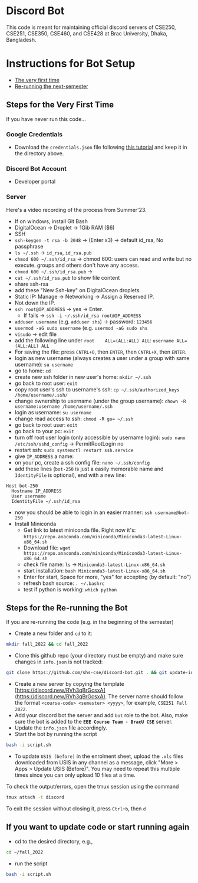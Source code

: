 # Discord Bot

This code is meant for maintaining official discord servers of CSE250, CSE251, CSE350, CSE460, and CSE428 at Brac University, Dhaka, Bangladesh.

# Instructions for Bot Setup
- [The very first time](#steps-for-the-very-first-time)
- [Re-running the next-semester](#steps-for-the-re-running-the-bot)

## Steps for the Very First Time
If you have never run this code...
### Google Credentials
- Download the `credentials.json` file following [this tutorial](https://pygsheets.readthedocs.io/en/stable/authorization.html) and keep it in the directory above.
### Discord Bot Account
- Developer portal
### Server
Here's a video recording of the process from Summer'23.
- If on windows, install Git Bash
- DigitalOcean -> Droplet -> 1Gib RAM ($6)
- SSH
- `ssh-keygen -t rsa -b 2048` -> (Enter x3) -> default id_rsa, No passphrase
- `ls ~/.ssh` -> `id_rsa`, `id_rsa.pub`
- `chmod 600 ~/.ssh/id_rsa` -> chmod 600: users can read and write but no execute. groups and others don't have any access.
- `chmod 600 ~/.ssh/id_rsa.pub` -> 
- `cat ~/.ssh/id_rsa.pub` to show file content
- share ssh-rsa
- add these "New Ssh-key" on DigitalOcean droplets.
- Static IP: Manage -> Networking -> Assign a Reserved IP.
- Not down the IP.
- `ssh root@IP_ADDRESS` -> yes ->  Enter.
  - If fails -> `ssh -i ~/.ssh/id_rsa root@IP_ADDRESS`
- `adduser username` (e.g. `adduser shs`) -> password: `123456`
- `usermod -aG sudo username` (e.g. `usermod -aG sudo shs`
- `visudo` -> edit file
- add the following line under `root    ALL=(ALL:ALL) ALL`: `username ALL=(ALL:ALL) ALL`
- For saving the file: press `CNTRL+O`, then `ENTER`, then `CNTRL+X`, then `ENTER`.
- login as new username (always creates a user under a group with same username): `su username`
- go to home: `cd`
- create new ssh folder in new user's home: `mkdir ~/.ssh`
- go back to root user: `exit`
- copy root user's ssh to username's ssh: `cp ~/.ssh/authorized_keys /home/username/.ssh/`
- change ownership to username (under the group username): `chown -R username:username /home/username/.ssh`
- login as username: `su username`
- change read access to ssh: `chmod -R go= ~/.ssh`
- go back to root user: `exit`
- go back to your pc: `exit`
- turn off root user login (only accessible by username login): `sudo nano /etc/ssh/sshd_config` -> PermitRootLogin no
- restart ssh: `sudo systemctl restart ssh.service`
- give `IP_ADDRESS` a name:
- on your pc, create a ssh config file: `nano ~/.ssh/config` 
- add these lines (`bot-250` is just a easily memorable name and `IdentityFile` is optional), end with a new line:
```
Host bot-250
  Hostname IP_ADDRESS
  User username
  IdentityFile ~/.ssh/id_rsa

```
- now you should be able to login in an easier manner: `ssh username@bot-250`
- Install Miniconda
  - Get link to latest miniconda file. Right now it's: `https://repo.anaconda.com/miniconda/Miniconda3-latest-Linux-x86_64.sh`
  - Download file: `wget https://repo.anaconda.com/miniconda/Miniconda3-latest-Linux-x86_64.sh`
  - check file name: `ls` -> `Miniconda3-latest-Linux-x86_64.sh`
  - start installation: `bash Miniconda3-latest-Linux-x86_64.sh`
  - Enter for start, Space for more, "yes" for accepting (by default: "no") 
  - refresh bash source: `. ~/.bashrc`
  - test if python is working: `which python`
## Steps for the Re-running the Bot
If you are re-running the code (e.g. in the beginning of the semester)
- Create a new folder and `cd` to it: 
```bash
mkdir fall_2022 && cd fall_2022
```
- Clone this github repo (your directory must be empty) and make sure changes in `info.json` is not tracked: 
```bash
git clone https://github.com/shs-cse/discord-bot.git . && git update-index --skip-worktree info.json
```
- Create a new server by copying the template [https://discord.new/RVh3qBrGcsxA](https://discord.new/RVh3qBrGcsxA). The server name should follow the format `<course-code> <semester> <yyyy>`, for example, `CSE251 Fall 2022`.
- Add your discord bot the server and add `bot` role to the bot. Also, make sure the bot is added to the **`EEE Course Team - BracU CSE`** server.
- Update the `info.json` file accordingly.
- Start the bot by running the script
```bash
bash -i script.sh
```
- To update `USIS (before)` in the enrolment sheet, upload the `.xls` files downloaded from USIS in any channel as a message, click "More > Apps > Update USIS (Before)". You may need to repeat this multiple times since you can only upload 10 files at a time.



To check the output/errors, open the tmux session using the command
```bash
tmux attach -t discord
```
To exit the session without closing it, press `Ctrl+b`, then `d`

## If you want to update code or start running again
- cd to the desired directory, e.g.,
```bash
cd ~/fall_2022
```
- run the script
```bash
bash -i script.sh
```
